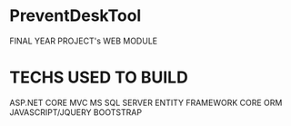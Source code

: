 # PreventDeskTool
FINAL YEAR PROJECT's WEB MODULE

# TECHS USED TO BUILD 
ASP.NET CORE MVC
MS SQL SERVER
ENTITY FRAMEWORK CORE ORM
JAVASCRIPT/JQUERY
BOOTSTRAP

